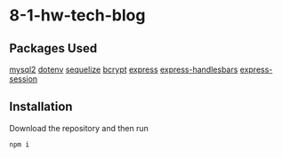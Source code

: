 # 8-1-hw-tech-blog

## Packages Used
[mysql2](https://www.npmjs.com/package/mysql2)
[dotenv](https://www.npmjs.com/package/dotenv)
[sequelize](https://www.npmjs.com/package/sequelize)
[bcrypt](https://www.npmjs.com/package/bcrypt)
[express](https://www.npmjs.com/package/express)
[express-handlesbars](https://www.npmjs.com/package/express-handlebars)
[express-session](https://www.npmjs.com/package/express-session)
## Installation
Download the repository and then run 
```
npm i
```
